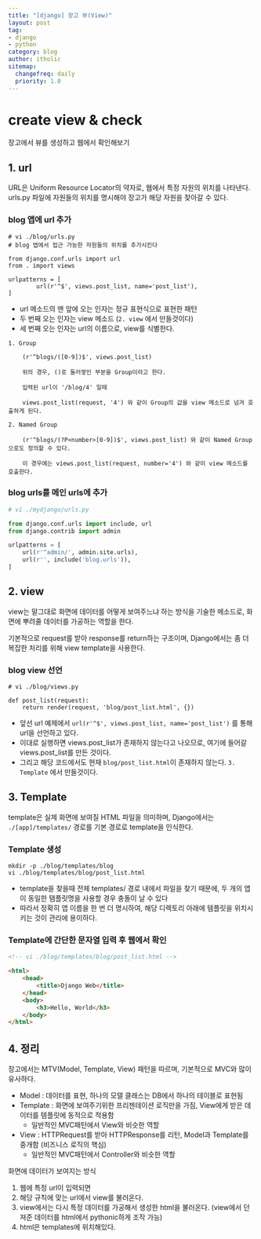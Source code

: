 ```yaml
---
title: "[django] 장고 뷰(View)"
layout: post
tag:
- django
- python
category: blog
author: itholic
sitemap:
  changefreq: daily
  priority: 1.0
---
```


# create view & check

장고에서 뷰를 생성하고 웹에서 확인해보기

## 1. url

URL은 Uniform Resource Locator의 약자로, 웹에서 특정 자원의 위치를 나타낸다. urls.py 파일에 자원들의 위치를 명시해야 장고가 해당 자원을 찾아갈 수 있다.

### blog 앱에 url 추가
```
# vi ./blog/urls.py
# blog 앱에서 접근 가능한 자원들의 위치를 추가시킨다

from django.conf.urls import url
from . import views

urlpatterns = [
        url(r'^$', views.post_list, name='post_list'),
]
```
- url 메소드의 맨 앞에 오는 인자는 정규 표현식으로 표현한 패턴
- 두 번째 오는 인자는 view 메소드 (`2. view` 에서 만들것이다)
- 세 번째 오는 인자는 url의 이름으로, view를 식별한다.

```
1. Group

    (r'^blogs/([0-9])$', views.post_list)

    위의 경우, ()로 둘러쌓인 부분을 Group이라고 한다.
 
    입력된 url이 '/blog/4' 일때

    views.post_list(request, '4') 와 같이 Group의 값을 view 메소드로 넘겨 호출하게 된다.

2. Named Group

    (r'^blogs/(?P<number>[0-9])$', views.post_list) 와 같이 Named Group으로도 정의할 수 있다.

    이 경우에는 views.post_list(request, number='4') 와 같이 view 메소드를 호출한다.
```


### blog urls를 메인 urls에 추가
```python
# vi ./mydjango/urls.py

from django.conf.urls import include, url
from django.contrib import admin

urlpatterns = [
    url(r'^admin/', admin.site.urls),
    url(r'', include('blog.urls')),
]
```

## 2. view

view는 말그대로 화면에 데이터를 어떻게 보여주느냐 하는 방식을 기술한 메소드로, 화면에 뿌려줄 데이터를 가공하는 역할을 한다.

기본적으로 request를 받아 response를 return하는 구조이며, Django에서는 좀 더 복잡한 처리를 위해 view template을 사용한다.

### blog view 선언
```
# vi ./blog/views.py

def post_list(request):
    return render(request, 'blog/post_list.html', {})
```

- 앞선 url 예제에서 `url(r'^$', views.post_list, name='post_list')` 를 통해 url을 선언하고 있다.
- 이대로 실행하면 views.post_list가 존재하지 않는다고 나오므로, 여기에 들어갈 views.post_list를 만든 것이다.
- 그리고 해당 코드에서도 현재 `blog/post_list.html`이 존재하지 않는다. `3. Template` 에서 만들것이다.


## 3. Template

template은 실제 화면에 보여질 HTML 파일을 의미하며, Django에서는 `./[app]/templates/` 경로를 기본 경로로 template을 인식한다.

### Template 생성


```
mkdir -p ./blog/templates/blog
vi ./blog/templates/blog/post_list.html
```

- template을 찾을때 전체 templates/ 경로 내에서 파일을 찾기 때문에, 두 개의 앱이 동일한 탬플릿명을 사용할 경우 충돌이 날 수 있다 
- 따라서 정확히 앱 이름을 한 번 더 명시하여, 해당 디렉토리 아래에 템플릿을 위치시키는 것이 관리에 용이하다.


### Template에 간단한 문자열 입력 후 웹에서 확인

```html
<!-- vi ./blog/templates/blog/post_list.html -->

<html>
    <head>
        <title>Django Web</title>
    </head>
    <body>
        <h3>Hello, World</h3>
    </body>
</html>
```

## 4. 정리

장고에서는 MTV(Model, Template, View) 패턴을 따르며, 기본적으로 MVC와 많이 유사하다.

- Model : 데이터를 표현, 하나의 모델 클래스는 DB에서 하나의 테이블로 표현됨
- Template : 화면에 보여주기위한 프리젠테이션 로직만을 가짐, View에게 받은 데이터를 템플릿에 동적으로 적용함
    - 일반적인 MVC패턴에서 View와 비슷한 역할
- View : HTTPRequest를 받아 HTTPResponse를 리턴, Model과 Template를 중개함 (비즈니스 로직의 핵심)
    - 일반적인 MVC패턴에서 Controller와 비슷한 역할



화면에 데이터가 보여지는 방식

1. 웹에 특정 url이 입력되면
2. 해당 규칙에 맞는 url에서 view를 불러온다.
3. view에서는 다시 특정 데이터를 가공해서 생성한 html을 불러온다. (view에서 던져준 데이터를 html에서 pythonic하게 조작 가능)
4. html은 templates에 위치해있다.
